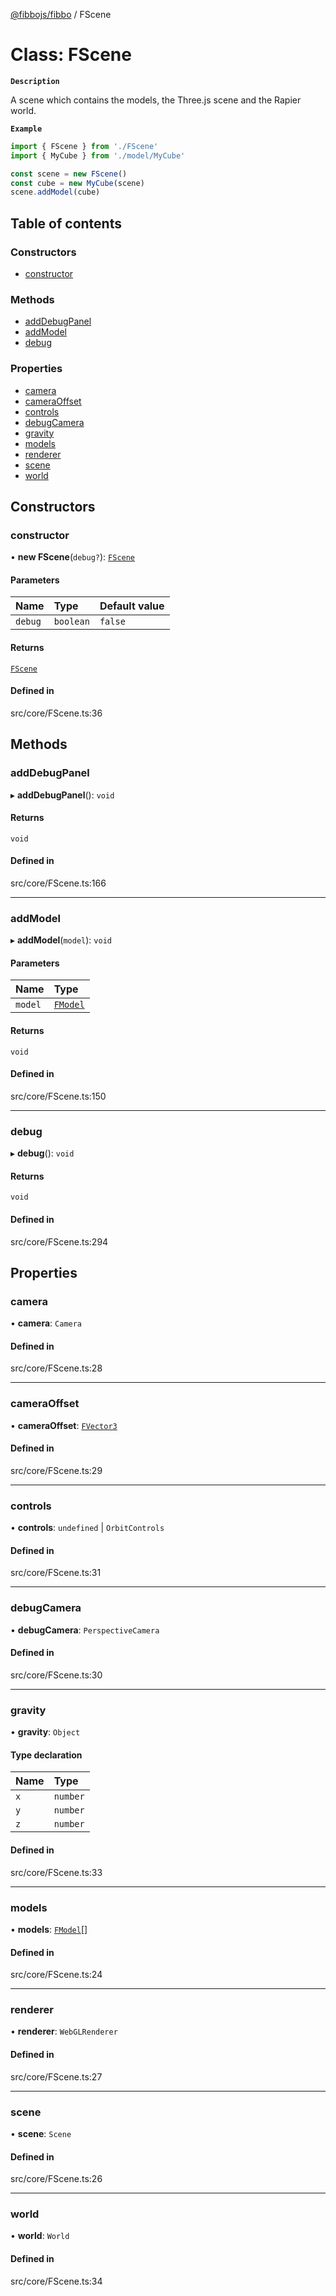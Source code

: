[@fibbojs/fibbo](/api/index)  / FScene

# Class: FScene

**`Description`**

A scene which contains the models, the Three.js scene and the Rapier world.

**`Example`**

```ts
import { FScene } from './FScene'
import { MyCube } from './model/MyCube'

const scene = new FScene()
const cube = new MyCube(scene)
scene.addModel(cube)
```

## Table of contents

### Constructors

- [constructor](FScene.md#constructor)

### Methods

- [addDebugPanel](FScene.md#adddebugpanel)
- [addModel](FScene.md#addmodel)
- [debug](FScene.md#debug)

### Properties

- [camera](FScene.md#camera)
- [cameraOffset](FScene.md#cameraoffset)
- [controls](FScene.md#controls)
- [debugCamera](FScene.md#debugcamera)
- [gravity](FScene.md#gravity)
- [models](FScene.md#models)
- [renderer](FScene.md#renderer)
- [scene](FScene.md#scene)
- [world](FScene.md#world)

## Constructors

### constructor

• **new FScene**(`debug?`): [`FScene`](FScene.md)

#### Parameters

| Name | Type | Default value |
| :------ | :------ | :------ |
| `debug` | `boolean` | `false` |

#### Returns

[`FScene`](FScene.md)

#### Defined in

src/core/FScene.ts:36

## Methods

### addDebugPanel

▸ **addDebugPanel**(): `void`

#### Returns

`void`

#### Defined in

src/core/FScene.ts:166

___

### addModel

▸ **addModel**(`model`): `void`

#### Parameters

| Name | Type |
| :------ | :------ |
| `model` | [`FModel`](FModel.md) |

#### Returns

`void`

#### Defined in

src/core/FScene.ts:150

___

### debug

▸ **debug**(): `void`

#### Returns

`void`

#### Defined in

src/core/FScene.ts:294

## Properties

### camera

• **camera**: `Camera`

#### Defined in

src/core/FScene.ts:28

___

### cameraOffset

• **cameraOffset**: [`FVector3`](../interfaces/FVector3.md)

#### Defined in

src/core/FScene.ts:29

___

### controls

• **controls**: `undefined` \| `OrbitControls`

#### Defined in

src/core/FScene.ts:31

___

### debugCamera

• **debugCamera**: `PerspectiveCamera`

#### Defined in

src/core/FScene.ts:30

___

### gravity

• **gravity**: `Object`

#### Type declaration

| Name | Type |
| :------ | :------ |
| `x` | `number` |
| `y` | `number` |
| `z` | `number` |

#### Defined in

src/core/FScene.ts:33

___

### models

• **models**: [`FModel`](FModel.md)[]

#### Defined in

src/core/FScene.ts:24

___

### renderer

• **renderer**: `WebGLRenderer`

#### Defined in

src/core/FScene.ts:27

___

### scene

• **scene**: `Scene`

#### Defined in

src/core/FScene.ts:26

___

### world

• **world**: `World`

#### Defined in

src/core/FScene.ts:34
